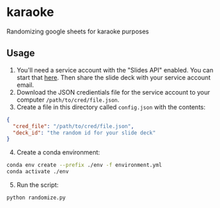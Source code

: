 # karaoke

Randomizing google sheets for karaoke purposes

## Usage

1. You'll need a service account with the "Slides API" enabled.
You can start that [here](https://console.cloud.google.com/iam-admin/serviceaccounts/create).
Then share the slide deck with your service account email.
2. Download the JSON credientials file for the service account to your computer `/path/to/cred/file.json`.
3. Create a file in this directory called `config.json` with the contents:
```json
{
  "cred_file": "/path/to/cred/file.json",
  "deck_id": "the random id for your slide deck"
}
```
4. Create a conda environment:
```bash
conda env create --prefix ./env -f environment.yml
conda activate ./env
```
5. Run the script:
```bash
python randomize.py
```
